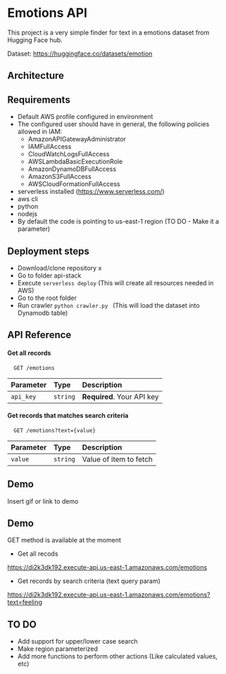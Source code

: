 
# Emotions API

This project is a very simple finder for text in a emotions dataset from Hugging Face hub.

Dataset: https://huggingface.co/datasets/emotion

## Architecture


## Requirements
- Default AWS profile configured in environment
- The configured user should have in general, the following policies allowed in IAM: 
    - AmazonAPIGatewayAdministrator
    - IAMFullAccess
    - CloudWatchLogsFullAccess
    - AWSLambdaBasicExecutionRole
    - AmazonDynamoDBFullAccess
    - AmazonS3FullAccess
    - AWSCloudFormationFullAccess
- serverless installed (https://www.serverless.com/)
- aws cli
- python
- nodejs
- By default the code is pointing to us-east-1 region (TO DO - Make it a parameter)

## Deployment steps
- Download/clone repository x
- Go to folder api-stack
- Execute ```serverless deploy``` (This will create all resources needed in AWS)
- Go to the root folder 
- Run crawler ```python crawler.py ``` (This will load the dataset into Dynamodb table)


## API Reference

#### Get all records

```http
  GET /emotions
```

| Parameter | Type     | Description                |
| :-------- | :------- | :------------------------- |
| `api_key` | `string` | **Required**. Your API key |

#### Get records that matches search criteria

```http
  GET /emotions?text={value}
```

| Parameter | Type     | Description                       |
| :-------- | :------- | :-------------------------------- |
| `value`      | `string` | Value of item to fetch |



## Demo

Insert gif or link to demo


## Demo
GET method is available at the moment

* Get all recods

https://di2k3dk192.execute-api.us-east-1.amazonaws.com/emotions

* Get records by search criteria (text query param)

https://di2k3dk192.execute-api.us-east-1.amazonaws.com/emotions?text=feeling
## TO DO

- Add support for upper/lower case search
- Make region parameterized
- Add more functions to perform other actions (Like calculated values, etc)